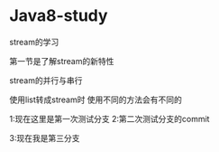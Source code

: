 # Java8-study
stream的学习

第一节是了解stream的新特性

stream的并行与串行

使用list转成stream时
使用不同的方法会有不同的

1:现在这里是第一次测试分支
2:第二次测试分支的commit


3:现在我是第三分支